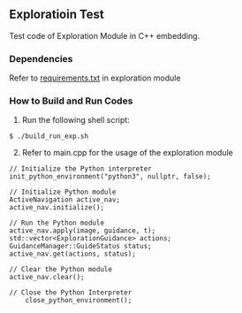 ## Exploratioin Test

Test code of Exploration Module in C++ embedding.

### Dependencies

Refer to [requirements.txt](https://github.com/deepguider/DeepGuider/blob/master/src/exploration/requirements.txt) in exploration module

### How to Build and Run Codes

1. Run the following shell script:
```
$ ./build_run_exp.sh
```
2. Refer to main.cpp for the usage of the exploration module
```
// Initialize the Python interpreter
init_python_environment("python3", nullptr, false);

// Initialize Python module
ActiveNavigation active_nav;
active_nav.initialize();

// Run the Python module
active_nav.apply(image, guidance, t);
std::vector<ExplorationGuidance> actions;
GuidanceManager::GuideStatus status;
active_nav.get(actions, status);

// Clear the Python module
active_nav.clear();

// Close the Python Interpreter
    close_python_environment();
```
